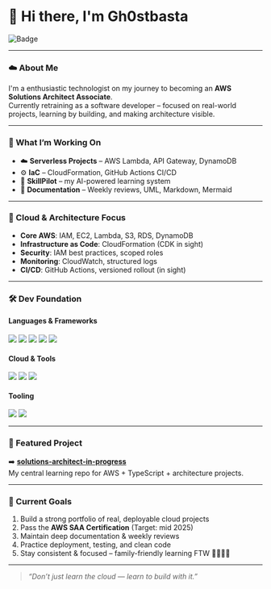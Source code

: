 # 👋 Hi there, I'm Gh0stbasta

![Badge](https://img.shields.io/badge/AWS-SAA_in_progress-orange?style=flat-square&logo=amazon-aws&logoColor=white)

---

### ☁️ About Me

I'm a enthusiastic technologist on my journey to becoming an **AWS Solutions Architect Associate**.  
Currently retraining as a software developer – focused on real-world projects, learning by building, and making architecture visible.

---

### 🚀 What I’m Working On

- ☁️ **Serverless Projects** – AWS Lambda, API Gateway, DynamoDB
- ⚙️ **IaC** – CloudFormation, GitHub Actions CI/CD
- 🧠 **SkillPilot** – my AI-powered learning system
- 📘 **Documentation** – Weekly reviews, UML, Markdown, Mermaid

---

### 🧠 Cloud & Architecture Focus

- **Core AWS**: IAM, EC2, Lambda, S3, RDS, DynamoDB  
- **Infrastructure as Code**: CloudFormation (CDK in sight)  
- **Security**: IAM best practices, scoped roles  
- **Monitoring**: CloudWatch, structured logs  
- **CI/CD**: GitHub Actions, versioned rollout (in sight)  

---

### 🛠 Dev Foundation

#### Languages & Frameworks  
<div>
  <img src="https://img.shields.io/badge/-TypeScript-3178C6?logo=typescript&logoColor=white&style=flat-square" />
  <img src="https://img.shields.io/badge/-Node.js-339933?logo=node.js&logoColor=white&style=flat-square" />
  <img src="https://img.shields.io/badge/-Express.js-000000?logo=express&logoColor=white&style=flat-square" />
  <img src="https://img.shields.io/badge/-Django-092E20?logo=django&logoColor=white&style=flat-square" />
  <img src="https://img.shields.io/badge/-Python-3776AB?logo=python&logoColor=white&style=flat-square" />
</div>

#### Cloud & Tools  
<div>
  <img src="https://img.shields.io/badge/-AWS-232F3E?logo=amazon-aws&logoColor=white&style=flat-square" />
  <img src="https://img.shields.io/badge/-Docker-2496ED?logo=docker&logoColor=white&style=flat-square" />
  <img src="https://img.shields.io/badge/-GitHub_Actions-2088FF?logo=github-actions&logoColor=white&style=flat-square" />
</div>

#### Tooling  
<div>
  <img src="https://img.shields.io/badge/-Git-F05032?logo=git&logoColor=white&style=flat-square" />
  <img src="https://img.shields.io/badge/-VS_Code-007ACC?logo=visual-studio-code&logoColor=white&style=flat-square" />
</div>

---

### 📌 Featured Project

➡️ [**solutions-architect-in-progress**](https://github.com/Gh0stbasta/solutions-architect-in-progress)  
My central learning repo for AWS + TypeScript + architecture projects.

---

### 🎯 Current Goals

1. Build a strong portfolio of real, deployable cloud projects  
2. Pass the **AWS SAA Certification** (Target: mid 2025)  
3. Maintain deep documentation & weekly reviews  
4. Practice deployment, testing, and clean code  
5. Stay consistent & focused – family-friendly learning FTW 👨‍👩‍👧‍👦

---

> _“Don’t just learn the cloud — learn to build with it.”_


